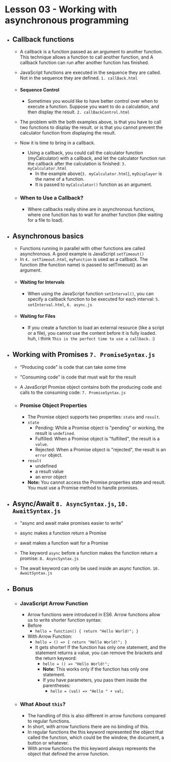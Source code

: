# Lesson 03 - Working with asynchronous programming
- ## Callback functions
    - A callback is a function passed as an argument to another function. This technique allows a function to call another function, and A callback function can run after another function has finished.
    - JavaScript functions are executed in the sequence they are called. Not in the sequence they are defined. `1. callBack.html`
    - #### Sequence Control
        - Sometimes you would like to have better control over when to execute a function. Suppose you want to do a calculation, and then display the result. `2. callBackControl.html`
    - The problem with the both examples above, is that you have to call two functions to display the result. or is that you cannot prevent the calculator function from displaying the result.

    - Now it is time to bring in a callback.
        - Using a callback, you could call the calculator function (myCalculator) with a callback, and let the calculator function run the callback after the calculation is finished: `3. myCalculator.html`
            - In the example above(`3. myCalculator.html`), `myDisplayer` is the name of a function.
            - It is passed to `myCalculator()` function  as an argument.
    - ### When to Use a Callback?
        - Where callbacks really shine are in asynchronous functions, where one function has to wait for another function (like waiting for a file to load).
- ## Asynchronous basics
    - Functions running in parallel with other functions are called asynchronous. A good example is JavaScript `setTimeout()`
    - In `4. setTimeout.html`, `myFunction` is used as a callback. The function (the function name) is passed to setTimeout() as an argument.
    - #### Waiting for Intervals
        - When using the JavaScript function `setInterval()`, you can specify a callback function to be executed for each interval: `5. setInterval.html`, `6. async.js`
    - #### Waiting for Files
        - If you create a function to load an external resource (like a script or a file), you cannot use the content before it is fully loaded. huh, i think `This is the perfect time to use a callback.` :)
- ## Working with Promises `7. PromiseSyntax.js`
    - "Producing code" is code that can take some time
    - "Consuming code" is code that must wait for the result
    - A JavaScript Promise object contains both the producing code and calls to the consuming code: `7. PromiseSyntax.js`

    - ### Promise Object Properties
        - The Promise object supports two properties: `state` and `result`.
        - `state`
            - Pending: While a Promise object is "pending" or working, the result is `undefined`.
            - Fulfilled: When a Promise object is "fulfilled", the result is a `value`.
            - Rejected: When a Promise object is "rejected", the result is an `error` object.
        - `result`
            - undefined
            - a result value
            - an error object
        - **Note:** You cannot access the Promise properties state and result. You must use a Promise method to handle promises.
- ## Async/Await `8. AsyncSyntax.js`, `10. AwaitSyntax.js`
    - "async and await make promises easier to write"
    - async makes a function return a Promise
    - await makes a function wait for a Promise

    - The keyword `async` before a function makes the function return a promise: `8. AsyncSyntax.js`

    - The await keyword can only be used inside an async function. `10. AwaitSyntax.js`
- ## Bonus 
    - ### JavaScript Arrow Function
        - Arrow functions were introduced in ES6. Arrow functions allow us to write shorter function syntax:
        - Before
            - `hello = function() {
            return "Hello World!";
            }`
        - With Arrow Function:
            - `
            hello = () => {
            return "Hello World!";
            } `
            - It gets shorter! If the function has only one statement, and the statement returns a value, you can remove the brackets and the return keyword:
                - ` hello = () => "Hello World!"; `
                - **Note:** This works only if the function has only one statement.
                - If you have parameters, you pass them inside the parentheses:
                    - ` hello = (val) => "Hello " + val; `
    - ### What About `this`?
        - The handling of this is also different in arrow functions compared to regular functions.
        - In short, with arrow functions there are no binding of this.
        - In regular functions the this keyword represented the object that called the function, which could be the window, the document, a button or whatever.
        - With arrow functions the this keyword always represents the object that defined the arrow function.